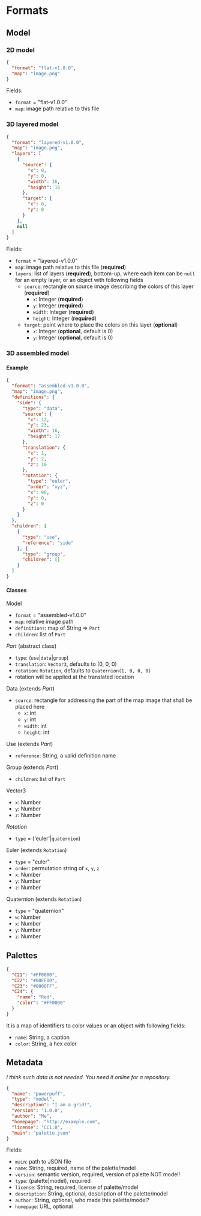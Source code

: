 # Formats

## Model

### 2D model
```json
{
  "format": "flat-v1.0.0",
  "map": "image.png"
}
```

Fields:
* `format` = "flat-v1.0.0"
* `map`: image path relative to this file

### 3D layered model
```json
{
  "format": "layered-v1.0.0",
  "map": "image.png",
  "layers": [
    {
      "source": {
        "x": 0,
        "y": 0,
        "width": 16,
        "height": 16
      },
      "target": {
        "x": 0,
        "y": 0
      }    
    },
    null
  ]
}
```

Fields:
* `format` = "layered-v1.0.0"
* `map`: image path relative to this file (**required**)
* `layers`: list of layers (**required**), bottom-up, where each item can be `null` for an empty layer, or an object with following fields
  * `source`: rectangle on source image describing the colors of this layer (**required**)
    * `x`: Integer (**required**)
    * `y`: Integer (**required**)
    * `width`: Integer (**required**)
    * `height`: Integer (**required**)
  * `target`: point where to place the colors on this layer (**optional**)
    * `x`: Integer (**optional**, default is 0)
    * `y`: Integer (**optional**, default is 0)

### 3D assembled model

#### Example

```json
{
  "format": "assembled-v1.0.0",
  "map": "image.png",
  "definitions": {
    "side": {
      "type": "data",
      "source": {
        "x": 12,
        "y": 23,
        "width": 16,
        "height": 17
      },
      "translation": {
        "x": 1,
        "y": 2,
        "z": 10
      },
      "rotation": {
        "type": "euler",
        "order": "xyz",
        "x": 90,
        "y": 0,
        "z": 0
      }
    }
  },
  "children": [
    {
      "type": "use",
      "reference": "side"
    }, {
      "type": "group",
      "children": []
    }
  ]
}
```

#### Classes

Model
* `format` = "assembled-v1.0.0"
* `map`: relative image path
* `definitions`: map of String => `Part`
* `children`: list of `Part`

*Part* (abstract class)
* `type`: (`use`|`data`|`group`)
* `translation`: `Vector3`, defaults to (0, 0, 0)
* `rotation`: `Rotation`, defaults to `Quaternion(1, 0, 0, 0)`
* rotation will be applied at the translated location

Data (extends *Part*)
* `source`: rectangle for addressing the part of the map image that shall be placed here
  * `x`: int
  * `y`: int
  * `width`: int
  * `height`: int

Use (extends *Part*)
* `reference`: String, a valid definition name

Group (extends *Part*)
* `children`: list of `Part`

Vector3
* `x`: Number
* `y`: Number
* `z`: Number

*Rotation*
* `type` = ('euler'|`quaternion`)

Euler (extends `Rotation`)
* `type` = "euler"
* `order`: permutation string of `x`, `y`, `z`
* `x`: Number
* `y`: Number
* `z`: Number

Quaternion (extends `Rotation`)
* `type` = "quaternion"
* `w`: Number
* `x`: Number
* `y`: Number
* `z`: Number

## Palettes
```json
{
  "C21": "#FF0000",
  "C22": "#00FF00",
  "C23": "#0000FF",
  "C24": {
    "name": "Red",
    "color": "#FF0000"
  }
}
```

It is a map of identifiers to color values or an object with following fields:
* `name`: String, a caption
* `color`: String, a hex color

## Metadata

*I think such data is not needed. You need it online for a repository.*

```json
{
  "name": "powerpuff",
  "type": "model",
  "description": "I am a grid!",
  "version": "1.0.0",
  "author": "Me",
  "homepage": "http://example.com",
  "license": "CC1.0",
  "main": "palette.json"
}
```

Fields:
* `main`: path to JSON file
* `name`: String, required, name of the palette/model
* `version`: semantic version, required, version of palette NOT model!
* `type`: (palette|model), required
* `license`: String, required, license of palette/model
* `description`: String, optional, description of the palette/model
* `author`: String, optional, who made this palette/model?
* `homepage`: URL, optional
